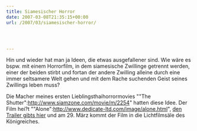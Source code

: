 ```yaml
---
title: Siamesischer Horror
date: 2007-03-08T21:35:15+00:00
url: /2007/03/siamesischer-horror/




---
```

Hin und wieder hat man ja Ideen, die etwas ausgefallener sind. Wie wäre es bspw. mit einem Horrorfilm, in dem siamesische Zwillinge getrennt werden, einer der beiden stirbt und fortan der andere Zwilling alleine durch eine immer seltsamere Welt gehen und mit dem Rache suchenden Geist seines Zwillings leben muss?

Die Macher meines ersten Lieblingsthaihorrormovies ""The Shutter":<http://www.siamzone.com/movie/m/2254>" hatten diese Idee. Der Film hei?t ""Alone":<http://www.dedicate-ltd.com/image/alone.html>", [den Trailer gibts hier][1] und am 29. März kommt der Film in die Lichtfilmsäle des Königreiches.

 [1]: http://video.mthai.com/player.php?id=14M1172550767M0
